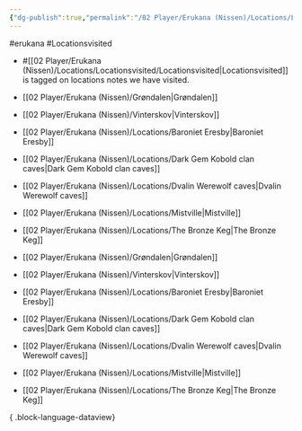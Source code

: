 ```yaml
---
{"dg-publish":true,"permalink":"/02 Player/Erukana (Nissen)/Locations/Locationsvisited/Locationsvisited/"}
---
```


#erukana #Locationsvisited 

- #[[02 Player/Erukana (Nissen)/Locations/Locationsvisited/Locationsvisited\|Locationsvisited]] is tagged on locations notes we have visited.

- [[02 Player/Erukana (Nissen)/Grøndalen\|Grøndalen]]
- [[02 Player/Erukana (Nissen)/Vinterskov\|Vinterskov]]
- [[02 Player/Erukana (Nissen)/Locations/Baroniet Eresby\|Baroniet Eresby]]
- [[02 Player/Erukana (Nissen)/Locations/Dark Gem Kobold clan caves\|Dark Gem Kobold clan caves]]
- [[02 Player/Erukana (Nissen)/Locations/Dvalin Werewolf caves\|Dvalin Werewolf caves]]
- [[02 Player/Erukana (Nissen)/Locations/Mistville\|Mistville]]
- [[02 Player/Erukana (Nissen)/Locations/The Bronze Keg\|The Bronze Keg]]
- [[02 Player/Erukana (Nissen)/Grøndalen\|Grøndalen]]
- [[02 Player/Erukana (Nissen)/Vinterskov\|Vinterskov]]
- [[02 Player/Erukana (Nissen)/Locations/Baroniet Eresby\|Baroniet Eresby]]
- [[02 Player/Erukana (Nissen)/Locations/Dark Gem Kobold clan caves\|Dark Gem Kobold clan caves]]
- [[02 Player/Erukana (Nissen)/Locations/Dvalin Werewolf caves\|Dvalin Werewolf caves]]
- [[02 Player/Erukana (Nissen)/Locations/Mistville\|Mistville]]
- [[02 Player/Erukana (Nissen)/Locations/The Bronze Keg\|The Bronze Keg]]

{ .block-language-dataview}


